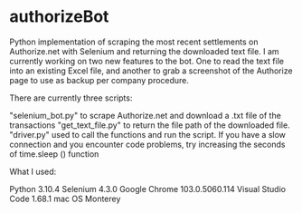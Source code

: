 # authorizeBot

Python implementation of scraping the most recent settlements on Authorize.net with Selenium and returning the downloaded text file. I am currently working on two new features to the bot. One to read the text file into an existing Excel file, and another to grab a screenshot of the Authorize page to use as backup per company procedure.

There are currently three scripts:

"selenium_bot.py" to scrape Authorize.net and download a .txt file of the transactions
"get_text_file.py" to return the file path of the downloaded file.
"driver.py" used to call the functions and run the script.
If you have a slow connection and you encounter code problems, try increasing the seconds of time.sleep () function


What I used:

Python 3.10.4
Selenium 4.3.0
Google Chrome 103.0.5060.114
Visual Studio Code 1.68.1 
mac OS Monterey
